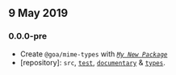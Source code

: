 ## 9 May 2019

### 0.0.0-pre

- Create `@goa/mime-types` with _[`My New Package`](https://mnpjs.org)_
- [repository]: `src`, [`test`](https://contexttesting.com), [`documentary`](https://readme.page) & [`types`](https://typedef.page).